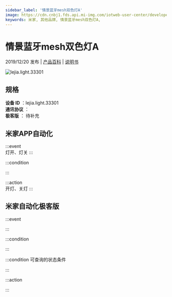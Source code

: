 ```yaml
---
sidebar_label: '情景蓝牙mesh双色灯A'
image: https://cdn.cnbj1.fds.api.mi-img.com/iotweb-user-center/developer_1679047653046HsR1toop.png?GalaxyAccessKeyId=AKVGLQWBOVIRQ3XLEW&Expires=9223372036854775807&Signature=ecL9dwoPq5pQn5IaH9nzcXf0a7I=
keywords: 米家, 其他品牌, 情景蓝牙mesh双色灯A, 
---
```

# 情景蓝牙mesh双色灯A

2019/12/20 发布 | [产品百科](https://home.mi.com/webapp/content/baike/product/index.html?model=lejia.light.33301/) | [说明书](https://home.mi.com/views/introduction.html?model=lejia.light.33301&region=cn)

![lejia.light.33301](https://cdn.cnbj1.fds.api.mi-img.com/iotweb-user-center/developer_1679047653046HsR1toop.png?GalaxyAccessKeyId=AKVGLQWBOVIRQ3XLEW&Expires=9223372036854775807&Signature=ecL9dwoPq5pQn5IaH9nzcXf0a7I=)

## 规格  
> 
**设备 ID** ：lejia.light.33301  
**通讯协议** ：  
**极客版**  ： 待补充 


## 米家APP自动化  

:::event  
灯开、灯关
:::

:::condition  

:::

:::action   
开灯、关灯
:::

## 米家自动化极客版  

:::event  

:::

:::condition  

:::

:::condition 可查询的状态条件  

:::

:::action  

:::

        
